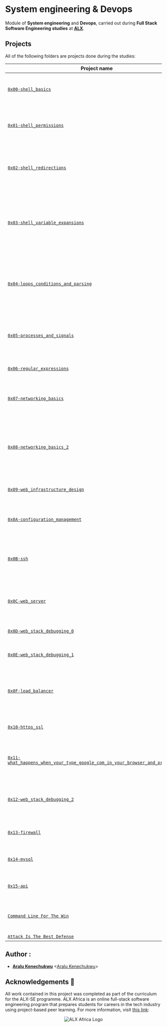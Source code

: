 # System engineering & Devops

Module of **System engineering** and **Devops**, carried out during **Full Stack Software Engineering studies** at **[ALX](https://www.alxafrica.com/)**.

## Projects
All of the following folders are projects done during the studies:

| Project name | Description |
| ------------ | ----------- |
| [`0x00-shell_basics`](https://github.com/aysuarex/alx-system_engineering-devops/tree/master/0x00-shell_basics) | It aims to learn about basics commands, navigation, files and directories in **Shell** |
| [`0x01-shell_permissions`](https://github.com/aysuarex/alx-system_engineering-devops/tree/master/0x01-shell_permissions) | It aims to learn about man pages, permissions (owner, group and other) of files and directories in **Shell** |
| [`0x02-shell_redirections`](https://github.com/aysuarex/alx-system_engineering-devops/tree/master/0x02-shell_redirections) | It aims to learn about how to handle standard input and output and how to combine commands and filters with redirections in **Shell** |
| [`0x03-shell_variable_expansions`](https://github.com/aysuarex/alx-system_engineering-devops/tree/master/0x03-shell_variables_expansions) | It aims to learn about alias builtin, help builtin, local, global and reserved variables (PATH, HOME and PS1), special parameters `$?` and single an double quotes in **Shell** |
| [`0x04-loops_conditions_and_parsing`](https://github.com/aysuarex/alx-system_engineering-devops/tree/master/0x04-loops_conditions_and_parsing) | It aims to learn about loops (`while`, `until` and `for`), condition statements (`if`, `else`, `elif` and `case`), shebangs and how to create SSH keys with **Bash** |
| [`0x05-processes_and_signals`](https://github.com/aysuarex/alx-system_engineering-devops/tree/master/0x05-processes_and_signals) | It aims to learn about PID, processes and commands that handles them (`ps`, `pgrep`, `pkill`, `kill`, etc) in **Bash** |
| [`0x06-regular_expressions`](https://github.com/aysuarex/alx-system_engineering-devops/edit/master/0x06-regular_expressions) | It aims to learn about how to build a regular expression |
| [`0x07-networking_basics`](https://github.com/aysuarex/alx-system_engineering-devops/edit/master/0x07-networking_basics) | It aims to learn about what is an OSI model, LAN, WAN, IP address, localhost, subnet and TCP/UDP |
| [`0x08-networking_basics_2`](https://github.com/aysuarex/alx-system_engineering-devops/edit/master/0x08-networking_basics_2) | It aims to learn about what is localhost/127.0.0.1, what is 0.0.0.0, what is `/etc/hosts` and how to display the machine's active network interfaces |
| [`0x09-web_infrastructure_design`](https://github.com/aysuarex/alx-system_engineering-devops/edit/master/0x09-web_infrastructure_design) | It aims to learn about how to design a Web Infrastructure |
| [`0x0A-configuration_management`](https://github.com/aysuarex/alx-system_engineering-devops/edit/master/0x0A-configuration_management) | It aims to learn about server configuration management using **Puppet** |
| [`0x0B-ssh`](https://github.com/aysuarex/alx-system_engineering-devops/edit/master/0x0B-ssh) | It aims to learn about what is a SSH, how to create an SSH RSA key pair and how to connect to a remote host using SSH |
| [`0x0C-web_server`](https://github.com/aysuarex/alx-system_engineering-devops/edit/master/0x0C-web_server) | It aims to learn about the roles of web servers and their processes (parent and child), and DNS roles |
| [`0x0D-web_stack_debugging_0`](https://github.com/aysuarex/alx-system_engineering-devops/tree/master/0x0D-web_stack_debugging_0) | It aims to learn about how to debug a webstack |
| [`0x0E-web_stack_debugging_1`](https://github.com/aysuarex/alx-system_engineering-devops/tree/master/0x0E-web_stack_debugging_1) | It aims to provide further knowledge on how to debug a webstack |
| [`0x0F-load_balancer`](https://github.com/aysuarex/alx-system_engineering-devops/tree/master/0x0F-load_balancer) | It aims to learn about how to setup and use a load balancer distributing network load across multiple servers |
| [`0x10-https_ssl`](https://github.com/aysuarex/alx-system_engineering-devops/tree/master/0x10-https_ssl) | This aims to learn about SSL certificates and authentication |
| [`0x11-what_happens_when_your_type_google_com_in_your_browser_and_press_enter`](https://github.com/aysuarex/alx-system_engineering-devops/tree/master/0x11-what_happens_when_your_type_google_com_in_your_browser_and_press_enter) | This aims to write an article explaining the intricacies of what happens when one makes a google search |
| [`0x12-web_stack_debugging_2`](https://github.com/aysuarex/alx-system_engineering-devops/tree/master/0x12-web_stack_debugging_2) | This aims to provide further knowledge of what was previously learned in webstack debugging |
| [`0x13-firewall`](https://github.com/aysuarex/alx-system_engineering-devops/tree/master/0x13-firewall) | This aims to learm about firewalls and how to set them up for servers |
| [`0x14-mysql`](https://github.com/aysuarex/alx-system_engineering-devops/tree/master/0x14-mysql) | This aims to learn how to incorporate the use of MySQL in this module |
| [`0x15-api`](https://github.com/aysuarex/alx-system_engineering-devops/tree/master/0x15-api) | This aims to learn how to incorporate the use of api in this module  |
| [`Command Line For The Win`](https://github.com/aysuarex/alx-system_engineering-devops/tree/master/command_line_for_the_win) |  This aims to gain mastery of command line commands across different difficulties |
| [`Attack Is The Best Defense`](https://github.com/aysuarex/alx-system_engineering-devops/tree/master/attack_is_the_best_defense) | .  |

## Author :
* **[Aralu Kenechukwu](https://twitter.com/aralukene)** <[Aralu Kenechukwu](https://github.com/aralukene)>

## Acknowledgements :pray:

All work contained in this project was completed as part of the curriculum for the ALX-SE programme. ALX Africa is an online full-stack software engineering program that prepares students for careers in the tech industry using project-based peer learning. For more information, visit [this link](https://www.alxafrica.com//):


<p align="center">
  <img src="http://www.alxafrica.com/wp-content/uploads/2022/01/header-logo.png"
    alt="ALX Africa Logo"
  >
  </p>
